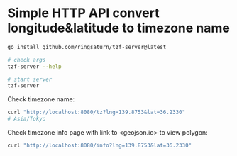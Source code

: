 # Simple HTTP API convert longitude&latitude to timezone name

```bash
go install github.com/ringsaturn/tzf-server@latest

# check args
tzf-server --help

# start server
tzf-server
```

Check timezone name:

```bash
curl "http://localhost:8080/tz?lng=139.8753&lat=36.2330"
# Asia/Tokyo
```

Check timezone info page with link to <geojson.io> to view polygon:

```bash
curl "http://localhost:8080/info?lng=139.8753&lat=36.2330"
```
